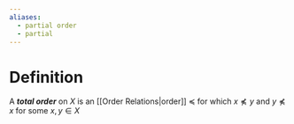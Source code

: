 ```yaml
---
aliases:
  - partial order
  - partial
---
```

# Definition
A ___total order___ on $X$ is an [[Order Relations|order]] $\preceq$ for which $x \not\preceq y$ and $y \not\preceq x$ for some $x, y \in X$